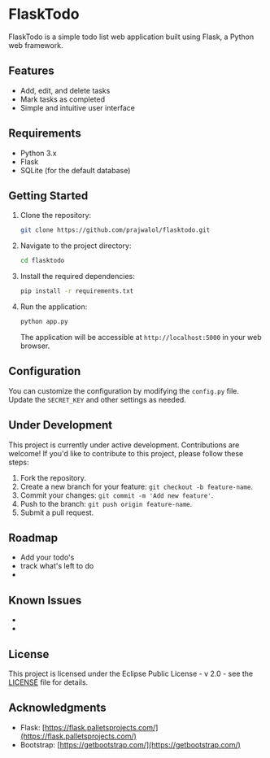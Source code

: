 # FlaskTodo

FlaskTodo is a simple todo list web application built using Flask, a Python web framework.

## Features

- Add, edit, and delete tasks
- Mark tasks as completed
- Simple and intuitive user interface

## Requirements

- Python 3.x
- Flask
- SQLite (for the default database)

## Getting Started

1. Clone the repository:

    ```bash
    git clone https://github.com/prajwalol/flasktodo.git
    ```

2. Navigate to the project directory:

    ```bash
    cd flasktodo
    ```

3. Install the required dependencies:

    ```bash
    pip install -r requirements.txt
    ```

4. Run the application:

    ```bash
    python app.py
    ```

    The application will be accessible at `http://localhost:5000` in your web browser.

## Configuration

You can customize the configuration by modifying the `config.py` file. Update the `SECRET_KEY` and other settings as needed.

## Under Development

This project is currently under active development. Contributions are welcome! If you'd like to contribute to this project, please follow these steps:

1. Fork the repository.
2. Create a new branch for your feature: `git checkout -b feature-name`.
3. Commit your changes: `git commit -m 'Add new feature'`.
4. Push to the branch: `git push origin feature-name`.
5. Submit a pull request.

## Roadmap

- Add your todo's
- track what's left to do
- 

## Known Issues

-  
- 

## License

This project is licensed under the Eclipse Public License - v 2.0 - see the [LICENSE](LICENSE) file for details.

## Acknowledgments

- Flask: [https://flask.palletsprojects.com/](https://flask.palletsprojects.com/)
- Bootstrap: [https://getbootstrap.com/](https://getbootstrap.com/)

